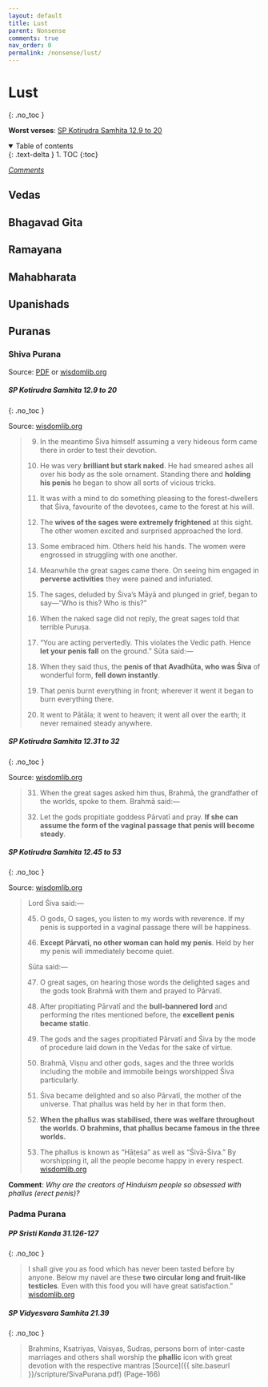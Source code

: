 ```yaml
---
layout: default
title: Lust
parent: Nonsense
comments: true
nav_order: 0
permalink: /nonsense/lust/
---
```

# Lust
{: .no_toc }

**Worst verses**: [SP Kotirudra Samhita 12.9 to 20](#sp-kotirudra-samhita-129-to-20)

<details open markdown="block">
  <summary>
    Table of contents
  </summary>
  {: .text-delta }
1. TOC
{:toc}
</details>

[*Comments*]({{site.url}}{{page.url}}#comments)

## Vedas

## Bhagavad Gita

## Ramayana

## Mahabharata

## Upanishads

## Puranas

### Shiva Purana

Source: <a href="{{ site.baseurl }}/scripture/SivaPurana.pdf" target="_blank">PDF</a> or <a href="https://www.wisdomlib.org/hinduism/book/shiva-purana-english" target="_blank">wisdomlib.org</a>

##### SP Kotirudra Samhita 12.9 to 20
{: .no_toc }

Source: <a href="https://www.wisdomlib.org/hinduism/book/shiva-purana-english/d/doc226513.html" target="_blank">wisdomlib.org</a>

>9. In the meantime Śiva himself assuming a very hideous form came there in order to test their devotion.
>
>10. He was very **brilliant but stark naked**. He had smeared ashes all over his body as the sole ornament. Standing there and **holding his penis** he began to show all sorts of vicious tricks.
>
>11. It was with a mind to do something pleasing to the forest-dwellers that Śiva, favourite of the devotees, came to the forest at his will.
>
>12. The **wives of the sages were extremely frightened** at this sight. The other women excited and surprised approached the lord.
>
>13. Some embraced him. Others held his hands. The women were engrossed in struggling with one another.
>
>14. Meanwhile the great sages came there. On seeing him engaged in **perverse activities** they were pained and infuriated.
>
>15. The sages, deluded by Śiva’s Māyā and plunged in grief, began to say—“Who is this? Who is this?”
>
>16. When the naked sage did not reply, the great sages told that terrible Puruṣa.
>
>17. “You are acting pervertedly. This violates the Vedic path. Hence **let your penis fall** on the ground.”
Sūta said:—
>
>18. When they said thus, the **penis of that Avadhūta, who was Śiva** of wonderful form, **fell down instantly**.
>
>19. That penis burnt everything in front; wherever it went it began to burn everything there.
>
>20. It went to Pātāla; it went to heaven; it went all over the earth; it never remained steady anywhere.

##### SP Kotirudra Samhita 12.31 to 32
{: .no_toc }

Source: <a href="https://www.wisdomlib.org/hinduism/book/shiva-purana-english/d/doc226513.html" target="_blank">wisdomlib.org</a>

>31. When the great sages asked him thus, Brahmā, the grandfather of the worlds, spoke to them.
Brahmā said:—
>
>32. Let the gods propitiate goddess Pārvatī and pray. **If she can assume the form of the vaginal passage that penis will become steady**.

##### SP Kotirudra Samhita 12.45 to 53
{: .no_toc }

Source: <a href="https://www.wisdomlib.org/hinduism/book/shiva-purana-english/d/doc226513.html" target="_blank">wisdomlib.org</a>

>Lord Śiva said:—
>
>45. O gods, O sages, you listen to my words with reverence. If my penis is supported in a vaginal passage there will be happiness.
>
>46. **Except Pārvatī, no other woman can hold my penis**. Held by her my penis will immediately become quiet.
>
>Sūta said:—
>
>47. O great sages, on hearing those words the delighted sages and the gods took Brahmā with them and prayed to Pārvatī.
>
>48. After propitiating Pārvatī and the **bull-bannered lord** and performing the rites mentioned before, the **excellent penis became static**.
>
>49. The gods and the sages propitiated Pārvatī and Śiva by the mode of procedure laid down in the Vedas for the sake of virtue.
>
>50. Brahmā, Viṣṇu and other gods, sages and the three worlds including the mobile and immobile beings worshipped Śiva particularly.
>
>51. Śiva became delighted and so also Pārvatī, the mother of the universe. That phallus was held by her in that form then.
>
>52. **When the phallus was stabilised, there was welfare throughout the worlds. O brahmins, that phallus became famous in the three worlds.**
>
>53. The phallus is known as “Hāṭeśa” as well as “Śivā-Śiva.” By worshipping it, all the people become happy in every respect. <a href="https://www.wisdomlib.org/hinduism/book/shiva-purana-english/d/doc226513.html" target="_blank">wisdomlib.org</a>

**Comment**: *Why are the creators of Hinduism people so obsessed with phallus (erect penis)?*

### Padma Purana

##### PP Sristi Kanda 31.126-127
{: .no_toc }
> I shall give you as food which has never been tasted before by anyone. Below my navel are these **two circular long and fruit-like testicles**. Even with this food you will have great satisfaction.” <a href="https://www.wisdomlib.org/hinduism/book/the-padma-purana/d/doc364152.html" target="_blank">wisdomlib.org</a>

##### SP Vidyesvara Samhita 21.39
{: .no_toc }
> Brahmins, Ksatriyas, Vaisyas, Sudras, persons born of inter-caste marriages and others shall worship the **phallic** icon with great devotion with the respective mantras [Source]({{ site.baseurl }}/scripture/SivaPurana.pdf) (Page-166)
